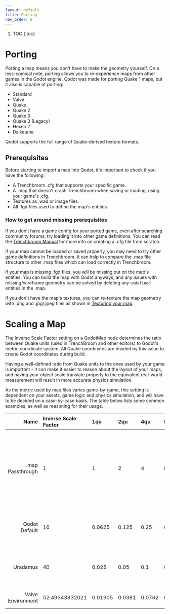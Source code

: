 ```yaml
---
layout: default
title: Porting
nav_order: 8
---
```


1. TOC
{:toc}

# Porting

Porting a map means you don't have to make the geometry yourself. On a less-comical note, porting allows you to re-experience maps from other games in the Godot engine. Qodot was made for porting Quake 1 maps, but it also is capable of porting:

- Standard
- Valve
- Quake
- Quake 2
- Quake 3
- Quake 3 (Legacy)
- Hexen 2
- Daikatana

Qodot supports the full range of Quake-derived texture formats.

## Prerequisites

Before starting to import a map into Qodot, it's important to check if you have the following:  
- A Trenchbroom .cfg that supports your specific game.
- A .map that doesn't crash Trenchbroom when saving or loading, using your game's .cfg.  
- Textures as .wad or image files.  
- All .fgd files used to define the map's entities.

### How to get around missing prerequisites

If you don't have a game config for your ported game, even after searching community forums, try loading it into other game definitions. You can read the [Trenchbroom Manual](https://trenchbroom.github.io/manual/latest/#game_configuration_file_syntax) for more info on creating a .cfg file from scratch.

If your map cannot be loaded or saved properly, you may need to try other game definitions in Trenchbroom. It can help to compare the .map file structure to other .map files which can load correctly in Trenchbroom.

If your map is missing .fgd files, you will be missing out on the map's entities. You can build the map with Qodot anyways, and any issues with missing/wireframe geometry can be solved by deleting any `undefined` entities in the .map.

If you don't have the map's textures, you can re-texture the map geometry with .png and .jpg/.jpeg files as shown in [Texturing your map](#texturing-your-map).

# Scaling a Map

The Inverse Scale Factor setting on a QodotMap node determines the ratio between Quake units (used in TrenchBroom and other editors) to Godot's metric coordinate system. All Quake coordinates are divided by this value to create Godot coordinates during build.

Having a well-defined ratio from Quake units to the ones used by your game is important - it can make it easier to reason about the layout of your maps, and having your object scale translate properly to the equivalent real-world measurement will result in more accurate physics simulation.

As the metric used by map files varies game-by-game, this setting is dependent on your assets, game logic and physics simulation, and will have to be decided on a case-by-case basis. The table below lists some common examples, as well as reasoning for their usage.

|              Name | Inverse Scale Factor |     1qu |    2qu |    4qu |    8qu |   16qu | Notes |
| ----------------: | :------------------- | :------ | :----- | :----- | :----- | :----- | :---- |
|  .map Passthrough |                    1 |       1 |      2 |       4|      8 |     16 | 1:1 with map file, Godot grid corresponds to TrenchBroom grid. Will result in very large geometry by Godot standards. |
|     Qodot Default |                   16 |  0.0625 |  0.125 |   0.25 |    0.5 |    1.0 | 'Best effort' mapping from Quake 1 environments to metric. |
|          Uradamus |                   40 |   0.025 |   0.05 |    0.1 |    0.2 |    0.4 | Artist-friendly setting with tidy fractional numbers. |
| Valve Environment |       52.49343832021 | 0.01905 | 0.0381 | 0.0762 | 0.1524 | 0.3048 | Half Life 1/2 environment metric. |
